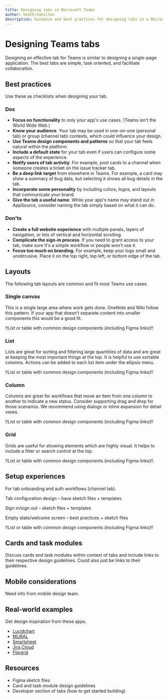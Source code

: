 ```yaml
---
title: Designing tabs in Microsoft Teams
author: heath-hamilton
description: Guidance and best practices for designing tabs in a Microsoft Teams app.
---
```

# Designing Teams tabs

Designing an effective tab for Teams is similar to designing a single-page application. The best tabs are simple, task oriented, and facilitate collaboration.

## Best practices

Use these as checklists when designing your tab.

### Dos

* **Focus on functionality** to only your app's use cases. (Teams isn't the World Wide Web.)
* **Know your audience**. Your tab may be used in one-on-one (personal tab) or group (channel tab) contexts, which could influence your design.
* **Use Teams design components and patterns** so that your tab feels natural within the platform.
* **Include a default state** for your tab even if users can configure some aspects of the experience.
* **Notify users of tab activity**. For example, post cards to a channel when someone creates a ticket on the issue tracker tab.
* **Be a deep link target** from elsewhere in Teams. For example, a card may show a summary of bug data, but selecting it shows all bug details in the tab.
* **Incorporate some personality** by including colors, logos, and layouts that communicate your brand.
* **Give the tab a useful name**. While your app's name may stand out in AppSource, consider naming the tab simply based on what it can do.

### Don'ts

* **Create a full website experience** with multiple panels, layers of navigation, or lots of vertical and horizontal scrolling.
* **Complicate the sign-in process**. If you need to grant access to your tab, make sure it's a simple workflow or people won't use it.
* **Focus too much on branding**. For example, keep your logo small and unobtrusive. Place it on the top right, top left, or bottom edge of the tab.

## Layouts

The following tab layouts are common and fit most Teams use cases.

### Single canvas

This is a single large area where work gets done. OneNote and Wiki follow this pattern. If your app that doesn’t separate content into smaller components this would be a good fit.

!!List or table with common design components (including Figma links)!!

### List

Lists are great for sorting and filtering large quantities of data and are great at keeping the most important things at the top. It is helpful to use sortable columns. Actions can be added to each list item under the ellipsis menu.

!!List or table with common design components (including Figma links)!!

### Column

Columns are great for workflows that move an item from one column to another to indicate a new status. Consider supporting drag and drop for those scenarios. We recommend using dialogs or inline expansion for detail views.

!!List or table with common design components (including Figma links)!!

### Grid

Grids are useful for showing elements which are highly visual. It helps to include a filter or search control at the top.

!!List or table with common design components (including Figma links)!!

## Setup experiences

For tab onboarding and auth workflows (channel tab).

Tab configuration design – have sketch files + templates

Sign in/sign out – sketch files + templates

Empty state/welcome screen – best practices + sketch files

!!List or table with common design components (including Figma links)!!

## Cards and task modules

Discuss cards and task modules within context of tabs and include links to their respective design guidelines. Could also just be links to their guidelines.

## Mobile considerations

Need info from mobile design team.

## Real-world examples

Get design inspiration from these apps.

* [Lucidchart](https://teams.microsoft.com/l/app/7f905be6-3226-4a4c-9c54-ab1edce3c99c?source=store-copy-link)
* [MURAL](https://teams.microsoft.com/l/app/c738b607-88dd-4f16-aefe-6a824c65d25d?source=store-copy-link)
* [Smartsheet](https://teams.microsoft.com/l/app/f4d81e8e-4500-44c2-8328-9e06cbe037c5?source=store-copy-link)
* [Jira Cloud](https://teams.microsoft.com/l/app/aa183fd9-7104-46c4-af9f-9ee9b81d717e?source=store-copy-link)
* [Flipgrid](https://teams.microsoft.com/l/app/aa5fe6c5-f91c-45ed-88de-640e235ad21b?source=store-copy-link)

## Resources

* Figma sketch files
* Card and task module design guidelines
* Developer section of tabs (how to get started building)
